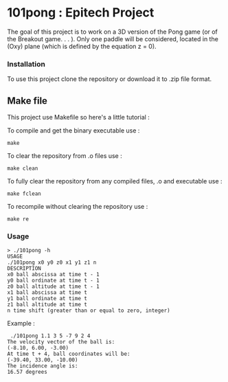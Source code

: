 # 101pong : Epitech Project

The goal of this project is to work on a 3D version of the Pong game (or of the Breakout game. . . ). Only one paddle
will be considered, located in the (Oxy) plane (which is defined by the equation z = 0).

### Installation

To use this project clone the repository or download it to .zip file format.

## Make file

This project use Makefile so here's a little tutorial : 

To compile and get the binary executable use :
```
make 
```
To clear the repository from .o files use : 
```
make clean 
```
To fully clear the repository from any compiled files, .o and executable use :
```
make fclean
```
To recompile without clearing the repository use :
```
make re 
```
### Usage

```
> ./101pong -h
USAGE
./101pong x0 y0 z0 x1 y1 z1 n
DESCRIPTION
x0 ball abscissa at time t - 1
y0 ball ordinate at time t - 1
z0 ball altitude at time t - 1
x1 ball abscissa at time t
y1 ball ordinate at time t
z1 ball altitude at time t
n time shift (greater than or equal to zero, integer)
```

Example : 

```
 ./101pong 1.1 3 5 -7 9 2 4
The velocity vector of the ball is:
(-8.10, 6.00, -3.00)
At time t + 4, ball coordinates will be:
(-39.40, 33.00, -10.00)
The incidence angle is:
16.57 degrees
```
